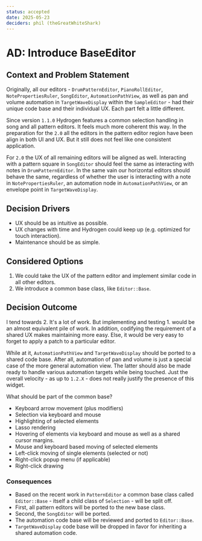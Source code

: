 ```yaml
---
status: accepted
date: 2025-05-23
deciders: phil (theGreatWhiteShark)
---
```


# AD: Introduce BaseEditor

## Context and Problem Statement

Originally, all our editors - `DrumPatternEditor`, `PianoRollEditor`,
`NotePropertiesRuler`, `SongEditor`, `AutomationPathView`, as well as pan and
volume automation in `TargetWaveDisplay` within the `SampleEditor` - had their
unique code base and their individual UX. Each part felt a little different.

Since version `1.1.0` Hydrogen features a common selection handling in song and
all pattern editors. It feels much more coherent this way. In the preparation
for the `2.0` all the editors in the pattern editor region have been align in
both UI and UX. But it still does not feel like one consistent application.

For `2.0` the UX of all remaining editors will be aligned as well. Interacting
with a pattern square in `SongEditor` should feel the same as interacting with
notes in `DrumPatternEditor`. In the same vain our horizontal editors should
behave the same, regardless of whether the user is interacting with a note in
`NotePropertiesRuler`, an automation node in `AutomationPathView`, or an
envelope point in `TargetWaveDisplay`.

## Decision Drivers

* UX should be as intuitive as possible.
* UX changes with time and Hydrogen could keep up (e.g. optimized for touch
  interaction).
* Maintenance should be as simple.

## Considered Options

1. We could take the UX of the pattern editor and implement similar code in all
   other editors.
2. We introduce a common base class, like `Editor::Base`.

## Decision Outcome

I tend towards 2. It's a lot of work. But implementing and testing 1. would be
an almost equivalent pile of work. In addition, codifying the requirement of a
shared UX makes maintaining more easy. Else, it would be very easy to forget to
apply a patch to a particular editor.

While at it, `AutomationPathView` and `TargetWaveDisplay` should be ported to a
shared code base. After all, automation of pan and volume is just a special case
of the more general automation view. The latter should also be made ready to
handle various automation targets while being touched. Just the overall
velocity - as up to `1.2.X` - does not really justify the presence of this
widget.

What should be part of the common base?

- Keyboard arrow movement (plus modifiers)
- Selection via keyboard and mouse
- Highlighting of selected elements
- Lasso rendering
- Hovering of elements via keyboard and mouse as well as a shared cursor margins.
- Mouse and keyboard based moving of selected elements
- Left-click moving of single elements (selected or not)
- Right-click popup menu (if applicable)
- Right-click drawing


### Consequences

* Based on the recent work in `PatternEditor` a common base class called
  `Editor::Base` - itself a child class of `Selection` - will be split off.
* First, all pattern editors will be ported to the new base class.
* Second, the `SongEditor` will be ported.
* The automation code base will be reviewed and ported to `Editor::Base`.
* `TargetWaveDisplay` code base will be dropped in favor for inheriting a shared
  automation code.
